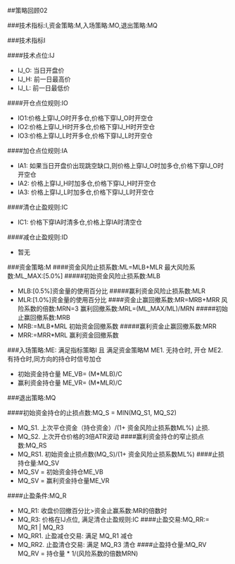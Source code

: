 ##策略回顾02

###技术指标:I,资金策略:M,入场策略:MO,退出策略:MQ

###技术指标I
 
  ####技术点位:IJ
  + IJ_O: 当日开盘价
  + IJ_H: 前一日最高价
  + IJ_L: 前一日最低价

  ####开仓点位规则:IO
  * IO1:价格上穿IJ_O时开多仓,价格下穿IJ_O时开空仓
  * IO2:价格上穿IJ_H时开多仓,价格下穿IJ_H时开空仓
  * IO3:价格上穿IJ_L时开多仓,价格下穿IJ_L时开空仓

  ####加仓点位规则:IA
  * IA1: 如果当日开盘价出现跳空缺口,则价格上穿IJ_O时加多仓,价格下穿IJ_O时开空仓
  * IA2: 价格上穿IJ_H时加多仓,价格下穿IJ_H时开空仓
  * IA3: 价格上穿IJ_L时加多仓,价格下穿IJ_L时开空仓
  
  ####清仓止盈规则:IC
  * IC1: 价格下穿IA时清多仓,价格上穿IA时清空仓
  
  ####减仓止盈规则:ID
  * 暂无
  
###资金策略:M
 ####资金风险止损系数:ML=MLB+MLR
  最大风险系数:ML_MAX:[5.0%]
  #####初始资金风险止损系数:MLB
  * MLB:[0.5%]资金量的使用百分比
  #####赢利资金风险止损系数:MLR
  * MLR:[1.0%]资金量的使用百分比
 ####资金止赢回撤系数:MR=MRB+MRR
  风险系数的倍数:MRN=3
  赢利回撤系数:MRL=(ML_MAX/ML)/MRN
  #####初始止赢回撤系数:MRB
  * MRB:=MLB*MRL 初始资金回撤系数
  #####赢利资金止赢回撤系数:MRR
  * MRR:=MRR*MRL 赢利资金回撤系数


###入场策略:ME: 满足指标策略I 且 满足资金策略M
  ME1. 无持仓时, 开仓
  ME2. 有持仓时,同方向的持仓时信号加仓
  * 初始资金持仓量 ME_VB= (M*MLB)/C
  * 赢利资金持仓量 ME_VR= (M*MLR)/C


###退出策略:MQ

  ####初始资金持仓的止损点数:MQ_S = MIN(MQ_S1, MQ_S2)
  * MQ_S1. 上次平仓资金（持仓资金）/(1+ 资金风险止损系数ML%) 止损.
  * MQ_S2. 上次开仓价格的3倍ATR波动
  ####赢利资金持仓的窄止损点数:MQ_RS
  * MQ_RS1. 初始资金止损点数(MQ_S)/(1+ 资金风险止损系数ML%)
  ####止损持仓量:MQ_SV
  * MQ_SV = 初始资金持仓ME_VB
  * MQ_SV = 赢利资金持仓量ME_VR


  ####止盈条件:MQ_R
  * MQ_R1: 收盘价回撤百分比>资金止赢系数:MR的倍数时
  * MQ_R3: 价格在IJ点位, 满足清仓止盈规则:IC
  ####止盈交易:MQ_RR:= MQ_R1 | MQ_R3
  * MQ_RR1. 止盈减仓交易: 满足 MQ_R1 减仓
  * MQ_RR2. 止盈清仓交易: 满足 MQ_R3 清仓
  ####止盈持仓量:MQ_RV
  MQ_RV = 持仓量 * 1/(风险系数的倍数MRN)

